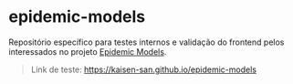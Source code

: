 # epidemic-models

Repositório específico para testes internos e validação do frontend pelos interessados no projeto [Epidemic Models](https://github.com/lafetamarcelo/epidemicModels).

> Link de teste: https://kaisen-san.github.io/epidemic-models
